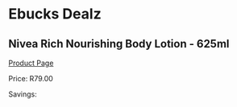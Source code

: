 
# Ebucks Dealz
## Nivea Rich Nourishing Body Lotion - 625ml
[Product Page](https://www.ebucks.com/web/shop/productSelected.do?prodId=1065610303&catId=908607666)

Price: R79.00

Savings: 


	